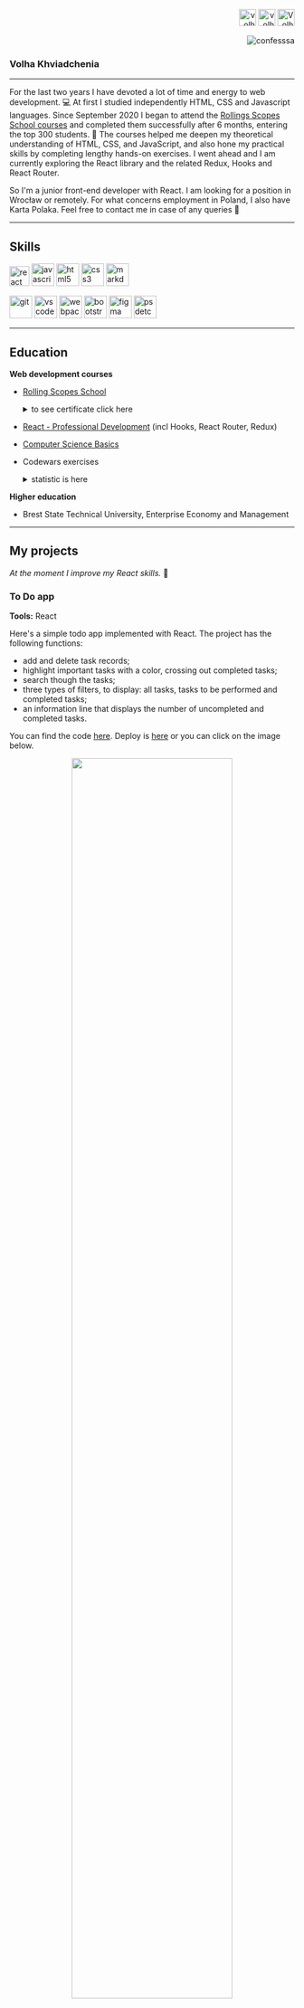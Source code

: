 <p align="right">
<a href="https://linkedin.com/in/volha-khviadchenia?target=_blank"><img align="" src="https://img.shields.io/badge/linkedin-2867B2.svg?&style=for-the-badge&logo=linkedin&logoColor=white" alt="volha-khviadchenia" height="30" /></a>
<a href="https://fb.com/volha.khviadchenia?target=_blank"><img align="" src="https://img.shields.io/badge/facebook-4267B2?&style=for-the-badge&logo=facebook&logoColor=white" alt="volha.khviadchenia" height="30" /></a>
<a href="https://t.me/confesssa?target=_blank"><img align="" src="https://img.shields.io/badge/telegram-0088cc?&style=for-the-badge&logo=telegram&logoColor=white" alt="Volha Khviadchenia" height="30"/></a>
</p>
<p align="right"> <img src="https://komarev.com/ghpvc/?username=confesssa&label=Profile%20views&color=0e75b6&style=flat" alt="confesssa" /> </p>

### Volha Khviadchenia

---

<p>For the last two years I have devoted a lot of time and energy to web development. 💻 At first I studied independently HTML, CSS and Javascript languages. Since September 2020 I began to attend the <a href="https://rs.school/poland/?target=_blank">Rollings Scopes School courses</a> and completed them successfully after 6 months, entering the top 300 students. 🎉 The courses helped me deepen my theoretical understanding of HTML, CSS, and JavaScript, and also hone my practical skills by completing lengthy hands-on exercises. I went ahead and I am currently exploring the React library and the related Redux, Hooks and React Router.</p>
<p>So I'm a junior front-end developer with React. I am looking for a position in Wrocław or remotely. For what concerns employment in Poland, I also have Karta Polaka. Feel free to contact me in case of any queries 🙌</p>

---

## Skills

<p>
<img title="React" src="./assets/react.png" alt="react" height="35"/>
<img title="JavaScript" src="./assets/javascript.png" alt="javascript" height="40"/>
<img title="HTML" src="https://raw.githubusercontent.com/devicons/devicon/master/icons/html5/html5-original-wordmark.svg" alt="html5" width="40" height="40"/>
<img title="CSS" src="https://raw.githubusercontent.com/devicons/devicon/master/icons/css3/css3-original-wordmark.svg" alt="css3" width="40" height="40"/>
<img title="Markdown" src="./assets/markdown.png" alt="markdown" height="40"/>
</p>

<p> 
<img title="Git" src="https://www.vectorlogo.zone/logos/git-scm/git-scm-icon.svg" alt="git" width="40" height="40"/>
<img title="VisualStudio" src="./assets/visual-studio-code-1.svg" alt="vscode" width="40" height="40"/>
<img title="Webpack" src="./assets/1900px-webpack_logo.png" alt="webpack" width="40" height="40"/>
<img title="Bootstrap" src="https://raw.githubusercontent.com/devicons/devicon/master/icons/bootstrap/bootstrap-plain-wordmark.svg" alt="bootstrap" width="40" height="40"/>
<img title="Figma" src="https://www.vectorlogo.zone/logos/figma/figma-icon.svg" alt="figma" width="40" height="40"/>
<img title="PSDetch" src="./assets/psdetch.png" alt="psdetch" width="40" height="40"/></p>

---

## Education

**Web development courses**

- [Rolling Scopes School](https://rs.school/poland/?target=_blank)
  <details><summary>to see certificate click here</summary>
  <p><img width="50%" src="./assets/Certificate.jpg"></p>
   </details>

- [React - Professional Development](https://www.udemy.com/course/pro-react-redux/?target=_blank) (incl Hooks, React Router, Redux)
- [Computer Science Basics](https://learn.epam.com/detailsPage?id=4b131384-7829-4204-a27b-21c538b41f88)

- Codewars exercises
  <details> 
    <summary> statistic is here </summary>
  <p><a href="https://www.codewars.com/users/confesssa/stats?target=_blank">
  <img src="https://www.codewars.com/users/confesssa/badges/small" alt="codewars">
  </img>
  </a></p>
   </details>

**Higher education**

- Brest State Technical University, Enterprise Economy and Management

---

## My projects

<i>At the moment I improve my React skills.</i> 💪

### To Do app

<p><strong>Tools:</strong> React</p>
<p>Here's a simple todo app implemented with React. The project has the following functions:</p>
<ul>
<li>add and delete task records;</li>
<li>highlight important tasks with a color, crossing out completed tasks;</li>
<li>search though the tasks;</li>
<li>three types of filters, to display: all tasks, tasks to be performed and completed tasks;</li>
<li>an information line that displays the number of uncompleted and completed tasks.</li>
</ul>

<p>You can find the code <a href="https://github.com/confesssa/todo-list">here</a>. Deploy is <a href="https://confesssa.github.io/todo-list/?target=_blank">here</a> or you can click on the image below.</p>
<p align="center">
<a href="https://confesssa.github.io/todo-list/?target=_blank">
<img width="75%" src ="./assets/todo.png"></a>
</p>


### Gem puzzle

<p><strong>Tools:</strong> pure HTML and CSS, Vanilla JS, CSS-Flexbox, CSS-Variables, DocumentFragment </p>
<p>Here is the well-known game Gem puzzle or Game of 15. There are 15 tiles on the field, moving which the player should get the picture shown in the sample on the left. When the page is loaded and reset is pressed, the state of the playing field is generated randomly. After the start of the game, a move counter and a timer are activated. The movement of the tiles and the end of the game are accompanied by sounds.</p>
<p>The index.html file is empty, all elements are generated via JavaScript. The application is displayed correctly both on desktop and on mobile devices.</p>

<p>You can find the code <a href="https://github.com/confesssa/gem-puzzle">here</a>. Deploy is <a href="https://confesssa.github.io/gem-puzzle/?target=_blank">here</a> or you can click on the image below.</p>
<p align="center">
<a href="https://confesssa.github.io/gem-puzzle/?target=_blank">
<img width="75%" src ="./assets/gem-puzzle.jpg"></a>
</p>

### JS Calculator

<p><strong>Tools:</strong> pure HTML/CSS, Vanilla JS</p>
<p>Here is a classic calculator, created using Vanilla JS. It has basic functions (multiplication, division, addition, subtraction), as well as a decimal separator, root extraction (square, cube, and so on), exponentiation, the undoing of the last input and the ability to work with both positive and negative numbers. </p>
<p>You can find the code <a href="https://github.com/confesssa/calculator-JS?target=_blank">here</a>. Deploy is <a href="https://confesssa.github.io/calculator-JS/?target=_blank">here</a> or you can click on the image below.</p>
<a href="https://confesssa.github.io/calculator-JS/?target=_blank"></p>
<p align="center"><img width="75%" src ="./assets/calculator.png"></a></p>

### The Landing page about Bootstrap, created using Bootstrap 😆

<p><strong>Tools:</strong> pure HTML/CSS, Bootstrap CSS + JS</p>
<p>You can find the code <a href="https://github.com/confesssa/Bootstrap-landing-page">here</a>. Deploy is <a href="https://confesssa.github.io/Bootstrap-landing-page/index.html">here</a> or you can click on the image below.</p>
<a href="https://confesssa.github.io/Bootstrap-landing-page/index.html?target=_blank">
<p align="center"><img width="75%" src ="./assets/bootstrap.jpg"></a></p>

### Singolo

<p><strong>Tools:</strong> pure HTML/CSS, Vanilla JS</p>
<p>It is a simple landing page.</p>
<p>You can find the code <a href="https://github.com/confesssa/singolo">here</a>. Deploy is <a href="https://confesssa.github.io/singolo/">here</a> or you can click on the image below.</p>
<p align="center">
<a href="https://confesssa.github.io/singolo/">
<img width="75%" src ="./assets/singolo.png"></a>
</p>

### Shelter

<p><strong>Tools:</strong> pure HTML/CSS</p>
<p>It is a two-page website about an animal shelter in Boston.</p>
<p>You can find the code <a href="https://github.com/confesssa/shelter">here</a>. Deploy is <a href="https://confesssa.github.io/shelter/pages/main/main.html">here</a> or you can click on the image below.</p>
<p align="center">
<a href="https://confesssa.github.io/shelter/pages/main/main.html">
<img width="75%" src ="./assets/shelter.png"></a>
</p>

## My GitHub Stats

<details>
 <summary> <b>click here</b> </summary>
<p><img align="left" src="https://github-readme-stats.vercel.app/api/top-langs?username=confesssa&show_icons=true&locale=en&layout=compact" alt="confesssa" /></p>

<p>&nbsp;<img align="center" src="https://github-readme-stats.vercel.app/api?username=confesssa&show_icons=true&locale=en" alt="confesssa" /></p>

 <p><img align="center" src="https://github-readme-streak-stats.herokuapp.com/?user=confesssa&" alt="confesssa" /></p>
 </details>

 <!-- <details>
 <summary> <b>My programming Stats</b> </summary>
 <!--START_SECTION:waka-->

<!--END_SECTION:waka-->
 <!-- </details> -->

<!-- ## My publication
<a href="https://confesssa.medium.com/%D0%B8%D1%82%D0%BE%D0%B3%D0%BE%D0%B2%D1%8B%D0%B9-%D0%BF%D1%80%D0%BE%D0%B5%D0%BA%D1%82-%D1%81%D1%82%D1%83%D0%B4%D0%B5%D0%BD%D1%82%D0%BE%D0%B2-rolling-scopes-school-%D0%BA%D0%BB%D0%BE%D0%BD-monefy-4402a007b6aa"> The article on Medium</a> -->

## Contact me

<p align="left">
<a href="https://linkedin.com/in/volha-khviadchenia?target=_blank"><img align="" src="https://img.shields.io/badge/linkedin-2867B2.svg?&style=for-the-badge&logo=linkedin&logoColor=white" alt="volha-khviadchenia" height="30" /></a>
<a href="https://fb.com/volha.khviadchenia?target=_blank"><img align="" src="https://img.shields.io/badge/facebook-4267B2?&style=for-the-badge&logo=facebook&logoColor=white" alt="volha.khviadchenia" height="30" /></a>
<a href="https://t.me/confesssa?target=_blank"><img align="" src="https://img.shields.io/badge/telegram-0088cc?&style=for-the-badge&logo=telegram&logoColor=white" alt="Volha Khviadchenia" height="30"/></a>
</p>
